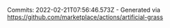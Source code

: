 Commits: 2022-02-21T07:56:46.573Z - Generated via https://github.com/marketplace/actions/artificial-grass
<br>

